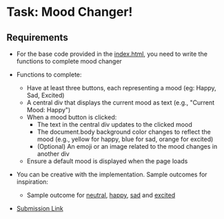 # Task: Mood Changer!

## Requirements
  - For the base code provided in the [index.html](https://github.com/Nikhilnair48/FSD-C-WE-E-B22/tree/main/lecture-18/homework/index.html), you need to write the functions to complete mood changer
  - Functions to complete:
      - Have at least three buttons, each representing a mood (eg: Happy, Sad, Excited)
      - A central div that displays the current mood as text (e.g., "Current Mood: Happy")
      - When a mood button is clicked:
        - The text in the central div updates to the clicked mood
        - The document.body background color changes to reflect the mood (e.g., yellow for happy, blue for sad, orange for excited)
        - (Optional) An emoji or an image related to the mood changes in another div
      - Ensure a default mood is displayed when the page loads

  - You can be creative with the implementation. Sample outcomes for inspiration:
    - Sample outcome for [neutral](https://github.com/Nikhilnair48/FSD-C-WE-E-B22/tree/main/lecture-18/homework/neutral.png), [happy](https://github.com/Nikhilnair48/FSD-C-WE-E-B22/tree/main/lecture-18/homework/happy.png), [sad](https://github.com/Nikhilnair48/FSD-C-WE-E-B22/tree/main/lecture-18/homework/sad.png) and [excited](https://github.com/Nikhilnair48/FSD-C-WE-E-B22/tree/main/lecture-18/homework/excited.png)
  - [Submission Link](https://forms.gle/Tk9edXQ9Wz353mQx9)